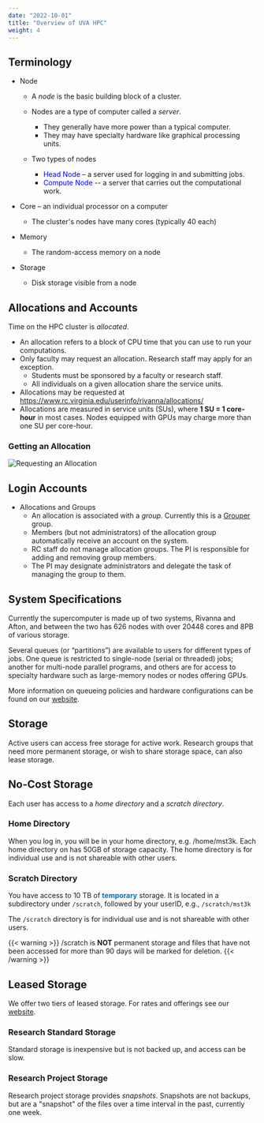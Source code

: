 ```yaml
---
date: "2022-10-01"
title: "Overview of UVA HPC"
weight: 4
---
```


## Terminology

* Node
    * A _node_ is the basic building block of a cluster.
    * Nodes are a type of computer called a _server_.
        - They generally have more power than a typical computer.
        - They may have specialty hardware like graphical processing units.

    * Two types of nodes
        * <span style="color:#0000FF">Head Node </span> – a server used for logging in and submitting jobs.
        * <span style="color:#0000FF">Compute Node </span> \-\-  a server that carries out the computational work.

* Core – an individual processor on a computer
    * The cluster's nodes have many cores (typically 40 each)

* Memory
    * The random-access memory on a node

* Storage
    * Disk storage visible from a node 

## Allocations and Accounts

Time on the HPC cluster is _allocated_.

* An allocation refers to a block of CPU time that you can use to run your computations.
* Only faculty may request an allocation. Research staff may apply for an exception.
    * Students must be sponsored by a faculty or research staff.
    * All individuals on a given allocation share the service units.
* Allocations may be requested at [https://www\.rc\.virginia\.edu/userinfo/rivanna/allocations/](https://www.rc.virginia.edu/userinfo/rivanna/allocations/)
* Allocations are measured in service units (SUs), where __1 SU = 1 core\-hour__ in most cases.  Nodes equipped with GPUs may charge more than one SU per core-hour.

### Getting an Allocation

![](img/allocation_schematic.png "Requesting an Allocation")

## Login Accounts 

* Allocations and Groups
    * An allocation is associated with a _group_.  Currently this is a [Grouper](https://groups.identity.virginia.edu/) group.
    * Members (but not administrators) of the allocation group automatically receive an account on the system.
    * RC staff do not manage allocation groups.  The PI is responsible for adding and removing group members.
    * The PI may designate administrators and delegate the task of managing the group to them.

## System Specifications

Currently the supercomputer is made up of two systems, Rivanna and Afton, and between the two has 626 nodes with over 20448 cores and 8PB of various storage.

Several queues (or “partitions”) are available to users for different types of jobs. One queue is restricted to single-node (serial or threaded) jobs; another for multi-node parallel programs, and others are for access to specialty hardware such as large-memory nodes or nodes offering GPUs.

More information on queueing policies and hardware configurations can be found on our [website](https://www.rc.virginia.edu/userinfo/rivanna/overview/).

## Storage

Active users can access free storage for active work.  Research groups that need more permanent storage, or wish to share storage space, can also lease storage.

## No-Cost Storage

Each user has access to a _home directory_ and a _scratch directory_.

### Home Directory

When you log in, you will be in your home directory, e.g. /home/mst3k.  Each home directory on has 50GB of storage capacity.  The home directory is for individual use and is not shareable with other users.

### Scratch Directory

You have access to 10 TB of  <span style="color:#0070C0"> __temporary__ </span> storage. It is located in a subdirectory under `/scratch`, followed by your userID,  e.g.,  `/scratch/mst3k`

The `/scratch` directory is for individual use and is not shareable with other users.

{{< warning  >}}
/scratch is __NOT__ permanent storage and files that have not been accessed for more than 90 days will be marked for deletion.
{{< /warning >}}

## Leased Storage

We offer two tiers of leased storage. For rates and offerings see our [website](https://www.rc.virginia.edu/userinfo/storage/).

### Research Standard Storage

Standard storage is inexpensive but is not backed up, and access can be slow.

### Research Project Storage

Research project storage provides _snapshots_.  Snapshots are not backups, but are a "snapshot" of the files over a time interval in the past, currently one week.
